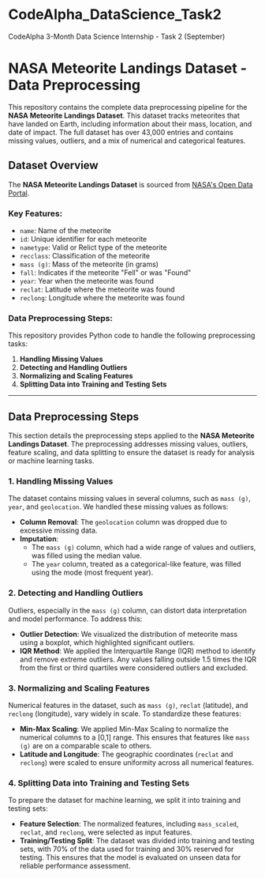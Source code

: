 # CodeAlpha_DataScience_Task2
CodeAlpha 3-Month Data Science Internship - Task 2 (September)

# NASA Meteorite Landings Dataset - Data Preprocessing

This repository contains the complete data preprocessing pipeline for the **NASA Meteorite Landings Dataset**. This dataset tracks meteorites that have landed on Earth, including information about their mass, location, and date of impact. The full dataset has over 43,000 entries and contains missing values, outliers, and a mix of numerical and categorical features.

## Dataset Overview

The **NASA Meteorite Landings Dataset** is sourced from [NASA's Open Data Portal](https://data.nasa.gov/Space-Science/Meteorite-Landings/gh4g-9sfh).

### Key Features:
- `name`: Name of the meteorite
- `id`: Unique identifier for each meteorite
- `nametype`: Valid or Relict type of the meteorite
- `recclass`: Classification of the meteorite
- `mass (g)`: Mass of the meteorite (in grams)
- `fall`: Indicates if the meteorite "Fell" or was "Found"
- `year`: Year when the meteorite was found
- `reclat`: Latitude where the meteorite was found
- `reclong`: Longitude where the meteorite was found

### Data Preprocessing Steps:
This repository provides Python code to handle the following preprocessing tasks:
1. **Handling Missing Values**
2. **Detecting and Handling Outliers**
3. **Normalizing and Scaling Features**
4. **Splitting Data into Training and Testing Sets**

---

## Data Preprocessing Steps

This section details the preprocessing steps applied to the **NASA Meteorite Landings Dataset**. The preprocessing addresses missing values, outliers, feature scaling, and data splitting to ensure the dataset is ready for analysis or machine learning tasks.

### 1. Handling Missing Values
The dataset contains missing values in several columns, such as `mass (g)`, `year`, and `geolocation`. We handled these missing values as follows:
- **Column Removal**: The `geolocation` column was dropped due to excessive missing data.
- **Imputation**: 
  - The `mass (g)` column, which had a wide range of values and outliers, was filled using the median value.
  - The `year` column, treated as a categorical-like feature, was filled using the mode (most frequent year).

### 2. Detecting and Handling Outliers
Outliers, especially in the `mass (g)` column, can distort data interpretation and model performance. To address this:
- **Outlier Detection**: We visualized the distribution of meteorite mass using a boxplot, which highlighted significant outliers.
- **IQR Method**: We applied the Interquartile Range (IQR) method to identify and remove extreme outliers. Any values falling outside 1.5 times the IQR from the first or third quartiles were considered outliers and excluded.

### 3. Normalizing and Scaling Features
Numerical features in the dataset, such as `mass (g)`, `reclat` (latitude), and `reclong` (longitude), vary widely in scale. To standardize these features:
- **Min-Max Scaling**: We applied Min-Max Scaling to normalize the numerical columns to a [0,1] range. This ensures that features like `mass (g)` are on a comparable scale to others.
- **Latitude and Longitude**: The geographic coordinates (`reclat` and `reclong`) were scaled to ensure uniformity across all numerical features.

### 4. Splitting Data into Training and Testing Sets
To prepare the dataset for machine learning, we split it into training and testing sets:
- **Feature Selection**: The normalized features, including `mass_scaled`, `reclat`, and `reclong`, were selected as input features.
- **Training/Testing Split**: The dataset was divided into training and testing sets, with 70% of the data used for training and 30% reserved for testing. This ensures that the model is evaluated on unseen data for reliable performance assessment.
